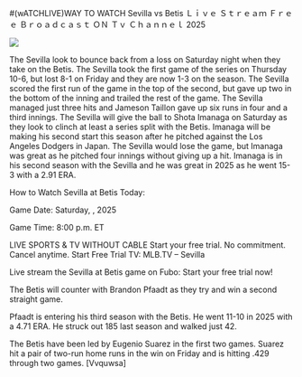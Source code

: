 #(wATCHLIVE)WAY TO WATCH Sevilla vs Betis Ｌｉｖｅ Ｓｔｒｅａｍ Ｆｒｅｅ Ｂｒｏａｄｃａｓｔ ＯＮ Ｔｖ Ｃｈａｎｎｅｌ  2025  
  
  
[![](https://i.imgur.com/qSNzIqt.png)](https://movie.rssnews.media/eguIggs.php)  
  
The Sevilla look to bounce back from a loss on Saturday night when they take on the Betis. The Sevilla took the first game of the series on Thursday 10-6, but lost 8-1 on Friday and they are now 1-3 on the season. The Sevilla scored the first run of the game in the top of the second, but gave up two in the bottom of the inning and trailed the rest of the game. The Sevilla managed just three hits and Jameson Taillon gave up six runs in four and a third innings. The Sevilla will give the ball to Shota Imanaga on Saturday as they look to clinch at least a series split with the Betis. Imanaga will be making his second start this season after he pitched against the Los Angeles Dodgers in Japan. The Sevilla would lose the game, but Imanaga was great as he pitched four innings without giving up a hit. Imanaga is in his second season with the Sevilla and he was great in 2025 as he went 15-3 with a 2.91 ERA.

How to Watch Sevilla at Betis Today:

Game Date: Saturday, , 2025

Game Time: 8:00 p.m. ET

LIVE SPORTS & TV WITHOUT CABLE
Start your free trial. No commitment. Cancel anytime.
Start Free Trial
TV: MLB.TV – Sevilla

Live stream the Sevilla at Betis game on Fubo: Start your free trial now!

The Betis will counter with Brandon Pfaadt as they try and win a second straight game.

Pfaadt is entering his third season with the Betis. He went 11-10 in 2025 with a 4.71 ERA. He struck out 185 last season and walked just 42.

The Betis have been led by Eugenio Suarez in the first two games. Suarez hit a pair of two-run home runs in the win on Friday and is hitting .429 through two games. [Vvquwsa]